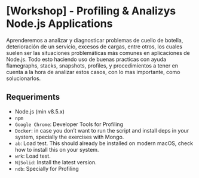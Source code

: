 # [Workshop] - Profiling & Analizys Node.js Applications
Aprenderemos a analizar y diagnosticar problemas de cuello de botella, deterioración de un servicio, excesos de cargas, entre otros, los cuales suelen ser las situaciones problemáticas más comunes en aplicaciones de Node.js. Todo esto haciendo uso de buenas practicas con ayuda flamegraphs, stacks, snapshots, profiles, y procedimientos a tener en cuenta a la hora de analizar estos casos, con lo mas importante, como solucionarlos.

## Requeriments
* Node.js (min v8.5.x)
* `npm`
* `Google Chrome`: Developer Tools for Profiling
* `Docker`: in case you don’t want to run the script and install deps in your system, specially the exercises with Mongo.
* `ab`: Load test. This should already be installed on modern macOS, check how to install this on your system.
* `wrk`: Load test.
* `N|Solid`: Install the latest version.
* `ndb`: Specially for Profiling
